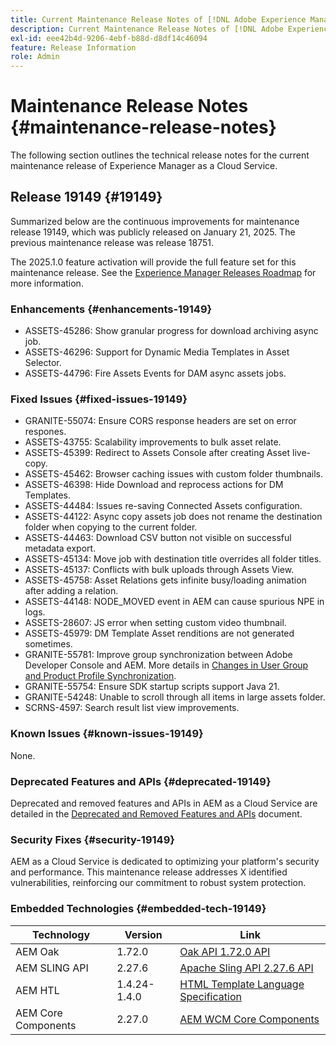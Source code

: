 ```yaml
---
title: Current Maintenance Release Notes of [!DNL Adobe Experience Manager] as a Cloud Service.
description: Current Maintenance Release Notes of [!DNL Adobe Experience Manager] as a Cloud Service.
exl-id: eee42b4d-9206-4ebf-b88d-d8df14c46094
feature: Release Information
role: Admin
---
```


# Maintenance Release Notes {#maintenance-release-notes}

The following section outlines the technical release notes for the current maintenance release of Experience Manager as a Cloud Service.

## Release 19149 {#19149}

Summarized below are the continuous improvements for maintenance release 19149, which was publicly released on January 21, 2025. The previous maintenance release was release 18751.

The 2025.1.0 feature activation will provide the full feature set for this maintenance release. See the [Experience Manager Releases Roadmap](https://experienceleague.adobe.com/en/docs/experience-manager-release-information/aem-release-updates/update-releases-roadmap) for more information.

### Enhancements {#enhancements-19149}

* ASSETS-45286: Show granular progress for download archiving async job.
* ASSETS-46296: Support for Dynamic Media Templates in Asset Selector.
* ASSETS-44796: Fire Assets Events for DAM async assets jobs.

### Fixed Issues {#fixed-issues-19149}

* GRANITE-55074: Ensure CORS response headers are set on error respones.
* ASSETS-43755: Scalability improvements to bulk asset relate.
* ASSETS-45399: Redirect to Assets Console after creating Asset live-copy.
* ASSETS-45462: Browser caching issues with custom folder thumbnails.
* ASSETS-46398: Hide Download and reprocess actions for DM Templates.
* ASSETS-44484: Issues re-saving Connected Assets configuration.
* ASSETS-44122: Async copy assets job does not rename the destination folder when copying to the current folder.
* ASSETS-44463: Download CSV button not visible on successful metadata export.
* ASSETS-45134: Move job with destination title overrides all folder titles.
* ASSETS-45137: Conflicts with bulk uploads through Assets View.
* ASSETS-45758: Asset Relations gets infinite busy/loading animation after adding a relation.
* ASSETS-44148: NODE_MOVED event in AEM can cause spurious NPE in logs.
* ASSETS-28607: JS error when setting custom video thumbnail.
* ASSETS-45979: DM Template Asset renditions are not generated sometimes.
* GRANITE-55781:  Improve group synchronization between Adobe Developer Console and AEM. More details in [Changes in User Group and Product Profile Synchronization](https://experienceleague.adobe.com/en/docs/experience-manager-cloud-service/content/security/changes-in-user-group-and-product-profile-synchronization).
* GRANITE-55754: Ensure SDK startup scripts support Java 21.
* GRANITE-54248: Unable to scroll through all items in large assets folder.
* SCRNS-4597: Search result list view improvements.


### Known Issues {#known-issues-19149}

None.

### Deprecated Features and APIs {#deprecated-19149}

Deprecated and removed features and APIs in AEM as a Cloud Service are detailed in the [Deprecated and Removed Features and APIs](/help/release-notes/deprecated-removed-features.md) document.

### Security Fixes {#security-19149}

AEM as a Cloud Service is dedicated to optimizing your platform's security and performance. This maintenance release addresses X identified vulnerabilities, reinforcing our commitment to robust system protection.

### Embedded Technologies {#embedded-tech-19149}

|Technology|Version|Link|
|---|---|---|
|AEM Oak | 1.72.0|[Oak API 1.72.0 API](https://www.javadoc.io/doc/org.apache.jackrabbit/oak-api/1.72.0/index.html)| 
|AEM SLING API | 2.27.6 |[Apache Sling API 2.27.6 API](https://www.javadoc.io/doc/org.apache.sling/org.apache.sling.api/latest/index.html)|
|AEM HTL| 1.4.24-1.4.0 |[HTML Template Language Specification](https://github.com/adobe/htl-spec)|
|AEM Core Components| 2.27.0|[AEM WCM Core Components](https://github.com/adobe/aem-core-wcm-components)|

